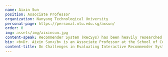 ```yaml
---
name: Aixin Sun
position: Associate Professor
organization: Nanyang Technological University
personal-page: https://personal.ntu.edu.sg/axsun/
order: 0
img: assets/img/aixinsun.jpg
content-speak: Recommender System (RecSys) has been heavily researched for more than 20 years. There are not short of RecSys models in research publications, or practical systems that support our daily needs. Although various experiments have been reported in research papers, the evaluation of RecSys has not been a key focus. In this talk, I will review the challenges in evaluating RecSys and then discuss the possible challenges in evaluating interactive RecSys.
bio: <b>Dr. Aixin Sun</b> is an Associate Professor at the School of Computer Science and Engineering (SCSE), NTU Singapore. He received Ph.D. in Computer Engineering from NTU in 2004. Dr. Sun is an associate editor of ACM TOIS, Neurocomputing, an editorial board member of JASIST and the Information Retrieval Journal. He was a member of the best short paper committee for both SIGIR2020 and SIGIR2022. He has also served as Area Chair, Senior PC member or PC member for many conferences including SIGIR, WWW, WSDM, EMNLP, AAAI, and IJCAI. 
content-title: On Challenges in Evaluating Interactive Recommender Systems
---
```

